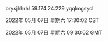 brysjhhrhl 59.174.24.229 yqqlmgsycl

2022年 05月 07日 星期六 17:30:02 CST

2022年 05月 07日 星期六 09:30:02 GMT
